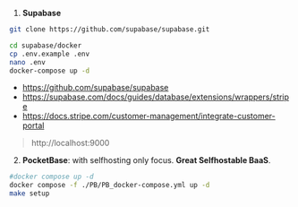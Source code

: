 1. **Supabase**

```sh
git clone https://github.com/supabase/supabase.git

cd supabase/docker
cp .env.example .env
nano .env
docker-compose up -d
```

* https://github.com/supabase/supabase
* https://supabase.com/docs/guides/database/extensions/wrappers/stripe
* https://docs.stripe.com/customer-management/integrate-customer-portal

> http://localhost:9000

2. **PocketBase**: with selfhosting only focus. **Great Selfhostable BaaS**.

```sh
#docker compose up -d
docker compose -f ./PB/PB_docker-compose.yml up -d
make setup
```